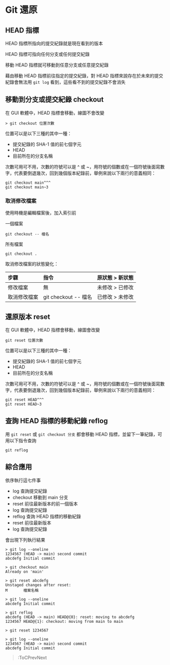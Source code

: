 # Git 還原

## HEAD 指標

HEAD 指標所指向的提交紀錄就是現在看到的版本

HEAD 指標可指向任何分支或任何提交紀錄

移動 HEAD 指標就可移動到任意分支或任意提交紀錄

藉由移動 HEAD 指標前往指定的提交紀錄，對 HEAD 指標來說存在於未來的提交紀錄會無法用 `git log` 看到，這些看不到的提交紀錄不會消失

## 移動到分支或提交紀錄 checkout

在 GUI 軟體中，HEAD 指標會移動，線圖不會改變

```text
> git checkout 位置次數
```

位置可以是以下三種的其中一種：

* 提交紀錄的 SHA-1 值的前七個字元
* HEAD
* 目前所在的分支名稱

次數可用可不用，次數的符號可以是 ^ 或 ~，用符號的個數或在一個符號後面寫數字，代表要倒退幾次，回到幾個版本紀錄前，舉例來說以下兩行的意義相同：

```text
git checkout main^^^
git checkout main~3
```

### 取消修改檔案

使用時機是編輯檔案後，加入索引前

一個檔案

```text
git checkout -- 檔名
```

所有檔案

```text
git checkout .
```

取消修改檔案的狀態變化：

| 步驟 | 指令 | 原狀態 > 新狀態 |
| :- | :- | :- |
| 修改檔案 | 無 | 未修改 > 已修改 |
| 取消修改檔案 | git checkout -- 檔名 | 已修改 > 未修改 |

## 還原版本 reset

在 GUI 軟體中，HEAD 指標會移動，線圖會改變

```text
git reset 位置次數
```

位置可以是以下三種的其中一種：

* 提交紀錄的 SHA-1 值的前七個字元
* HEAD
* 目前所在的分支名稱

次數可用可不用，次數的符號可以是 ^ 或 ~，用符號的個數或在一個符號後面寫數字，代表要倒退幾次，回到幾個版本紀錄前，舉例來說以下兩行的意義相同：

```text
git reset HEAD^^^
git reset HEAD~3
```

## 查詢 HEAD 指標的移動紀錄 reflog

用 `git reset` 或 `git checkout 分支` 都會移動 HEAD 指標，並留下一筆紀錄，可用以下指令查詢

```text
git reflog
```

## 綜合應用

依序執行這七件事

* log 查詢提交紀錄
* checkout 移動到 main 分支
* reset 前往最新版本的前一個版本
* log 查詢提交紀錄
* reflog 查詢 HEAD 指標的移動紀錄
* reset 前往最新版本
* log 查詢提交紀錄

會出現下列執行結果

```text
> git log --oneline
1234567 (HEAD -> main) second commit
abcdefg Initial commit

> git checkout main
Already on 'main'

> git reset abcdefg
Unstaged changes after reset:
M       檔案名稱

> git log --oneline
abcdefg Initial commit

> git reflog
abcdefg (HEAD -> main) HEAD@{0}: reset: moving to abcdefg
1234567 HEAD@{1}: checkout: moving from main to main

> git reset 1234567

> git log --oneline
1234567 (HEAD -> main) second commit
abcdefg Initial commit
```

> :ToCPrevNext
